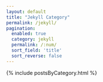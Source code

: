 ```yaml
---
layout: default
title: "Jekyll Category"
permalink: /jekyll/
pagination:
  enabled: true
  category: jekyll
  permalink: /:num/
  sort_field: 'title'
  sort_reverse: false
---
```

{% include postsByCategory.html %}
